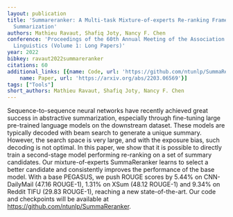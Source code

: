 ```yaml
---
layout: publication
title: 'Summareranker: A Multi-task Mixture-of-experts Re-ranking Framework For Abstractive
  Summarization'
authors: Mathieu Ravaut, Shafiq Joty, Nancy F. Chen
conference: 'Proceedings of the 60th Annual Meeting of the Association for Computational
  Linguistics (Volume 1: Long Papers)'
year: 2022
bibkey: ravaut2022summareranker
citations: 60
additional_links: [{name: Code, url: 'https://github.com/ntunlp/SummaReranker'}, {
    name: Paper, url: 'https://arxiv.org/abs/2203.06569'}]
tags: ["Tools"]
short_authors: Mathieu Ravaut, Shafiq Joty, Nancy F. Chen
---
```

Sequence-to-sequence neural networks have recently achieved great success in
abstractive summarization, especially through fine-tuning large pre-trained
language models on the downstream dataset. These models are typically decoded
with beam search to generate a unique summary. However, the search space is
very large, and with the exposure bias, such decoding is not optimal. In this
paper, we show that it is possible to directly train a second-stage model
performing re-ranking on a set of summary candidates. Our mixture-of-experts
SummaReranker learns to select a better candidate and consistently improves the
performance of the base model. With a base PEGASUS, we push ROUGE scores by
5.44% on CNN-DailyMail (47.16 ROUGE-1), 1.31% on XSum (48.12 ROUGE-1) and 9.34%
on Reddit TIFU (29.83 ROUGE-1), reaching a new state-of-the-art. Our code and
checkpoints will be available at https://github.com/ntunlp/SummaReranker.